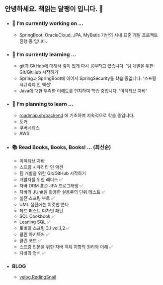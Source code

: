 ## 안녕하세요. 책읽는 달팽이 입니다. 🐌

<!--
**Reading-Snail/Reading-Snail** is a ✨ _special_ ✨ repository because its `README.md` (this file) appears on your GitHub profile.

Here are some ideas to get you started:
- 👯 I’m looking to collaborate on ...
- 🤔 I’m looking for help with ...
- 💬 Ask me about ...
- 📫 How to reach me: ...
- 😄 Pronouns: ...
- ⚡ Fun fact: ...

-->

- ### 🔭 I’m currently working on ...
  - SpringBoot, OracleCloud, JPA, MyBatis 기반의 사내 표준 개발 프로젝트 진행 중 입니다.
    
- ### 🎄 I’m currently learning ...
  - git과 GitHub에 대해서 깊이 있게 다시 공부하고 있습니다. '팀 개발을 위한 Git/GitHub 시작하기'
  - Spring과 SpringBoot에 이어서 SpringSecurity를 학습 중입니다. '스프링 시큐리티 인 액션'
  - Java에 대한 부족한 이해도를 인지하여 학습 중입니다. '이펙티브 자바'
    
- ### 🌱 I’m planning to learn ...
  - [roadmap.sh/backend](https://roadmap.sh/backend) 에 기초하여 지속적으로 학습 중입니다.
  - 도커
  - 쿠버네티스
  - AWS

- ### 📚 Read Books, Books, Books! ... (최신순)
  - 이펙티브 자바
  - 스프링 시큐리티 인 액션
  - 팀 개발을 위한 Git/GitHub 시작하기
  - 개발자를 위한 레디스 ✅
  - 자바 ORM 표준 JPA 프로그래밍 ✅
  - 자바와 JUnit을 활용한 실용주의 단위 테스트 ✅ 
  - 실전 스프링 부트 ✅
  - UML 실전에는 이것만 쓴다
  - 헤드 퍼스트 디자인 패턴
  - SQL Cookbook ✅
  - Leaning SQL ✅
  - 토비의 스프링 3.1 vol.1,2 ✅
  - 클린 아키텍처 ✅
  - 클린 코드 ✅
  - 스프링 입문을 위한 자바 객체 지향의 원리와 이해 ✅
  - 자바의 정석 ✅

- ### BLOG
  - [velog.RedingSnail](https://velog.io/@reading-snail17/series)
